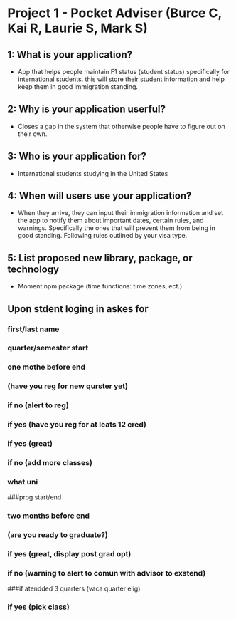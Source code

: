 
# Project 1 - Pocket Adviser (Burce C, Kai R, Laurie S, Mark S)

## 1: What is your application?

* App that helps people maintain F1 status (student status) specifically for international students. this will store their student information and help keep them in good immigration standing.

## 2: Why is your application userful?
* Closes a gap in the system that otherwise people have to figure out on their own.

## 3: Who is your application for?
* International students studying in the United States

## 4: When will users use your application?
* When they arrive, they can input their immigration information and set the app to notify them about important dates, certain rules, and warnings. Specifically the ones that will prevent them from being in good standing. Following rules outlined by your visa type.

## 5: List proposed new library, package, or technology
* Moment npm package (time functions: time zones, ect.)


## Upon stdent loging in askes for 

### first/last name 

### quarter/semester start
###  one mothe before end
###   (have you reg for new qurster yet)
###     if no (alert to reg)
###     if yes (have you reg for at leats 12 cred)
###       if yes (great)
###       if no (add more classes)

### what uni
###prog start/end 
###  two months before end 
###    (are you ready to graduate?)
###      if yes (great, display post grad opt)
###      if no (warning to alert to comun with advisor to exstend)

###if atendded 3 quarters (vaca quarter elig)
###  if yes (pick class)
